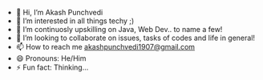 - 👋 Hi, I’m Akash Punchvedi
- 👀 I’m interested in all things techy ;)
- 🌱 I’m continuosly upskilling on Java, Web Dev.. to name a few!
- 💞️ I’m looking to collaborate on issues, tasks of codes and life in general!  
- 📫 How to reach me akashpunchvedi1907@gmail.com
- 😄 Pronouns: He/Him
- ⚡ Fun fact: Thinking...

<!---
APunchvedi/APunchvedi is a ✨ special ✨ repository because its `README.md` (this file) appears on your GitHub profile.
You can click the Preview link to take a look at your changes.
--->
